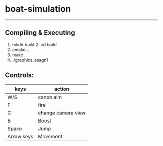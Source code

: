 # boat-simulation

---
## Compiling & Executing
1. mkdir build 2. cd build
3. cmake ..
4. make
5. ./graphics_assgn1

## Controls: 
keys|action
-----------|----------------
W/S|canon aim
F|fire
C|change camera view
B|Boost
Space|Jump
Arrow keys|Movement

